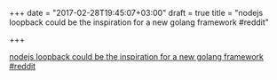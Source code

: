 +++
date = "2017-02-28T19:45:07+03:00"
draft = true
title = "nodejs loopback could be the inspiration for a new golang framework  #reddit"

+++

<p><a href="https://t.co/WNCTy29SNh">nodejs loopback could be the inspiration for a new golang framework  #reddit</a></p>
